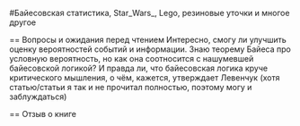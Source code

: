 #Байесовская статистика, Star_Wars_, Lego, резиновые уточки и многое другое

== Вопросы и ожидания перед чтением
Интересно, смогу ли улучшить оценку вероятностей событий и информации. 
Знаю теорему Байеса про условную вероятность, но как она соотносится с нашумевшей байесовской логикой?
И правда ли, что байесовская логика круче критического мышления, о чём, кажется, утверждает Левенчук (хотя статью/статьи я так и не прочитал полностью, поэтому могу и заблуждаться)

== Отзыв о книге
